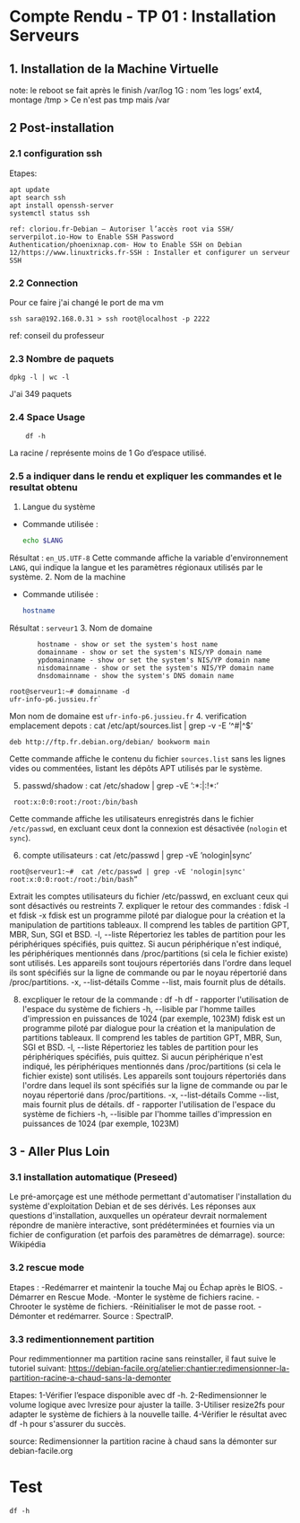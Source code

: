 # Compte Rendu - TP 01 : Installation Serveurs

## 1. Installation de la Machine Virtuelle

note: le reboot se fait après le finish
/var/log 1G : nom ’les logs’
ext4, montage /tmp > Ce n'est pas tmp mais /var

## 2 Post-installation
### 2.1 configuration ssh
Etapes:
```span
apt update
apt search ssh
apt install openssh-server
systemctl status ssh

ref: cloriou.fr-Debian – Autoriser l’accès root via SSH/ serverpilot.io-How to Enable SSH Password Authentication/phoenixnap.com- How to Enable SSH on Debian 12/https://www.linuxtricks.fr-SSH : Installer et configurer un serveur SSH

```
### 2.2 Connection
Pour ce faire j'ai changé le port de ma vm
```span
ssh sara@192.168.0.31 > ssh root@localhost -p 2222
```
ref: conseil du professeur

### 2.3 Nombre de paquets
```span
dpkg -l | wc -l
```
J'ai 349 paquets

### 2.4 Space Usage
```span
    df -h
```
La racine / représente moins de 1 Go d’espace utilisé.

### 2.5 a indiquer dans le rendu et expliquer les commandes et le resultat obtenu
1. Langue du système
- Commande utilisée :
  ```bash
  echo $LANG
  ```
Résultat : `en_US.UTF-8`
Cette commande affiche la variable d'environnement `LANG`, qui indique la langue et les paramètres régionaux utilisés par le système.
2. Nom de la machine
- Commande utilisée :
  ```bash
  hostname
  ```
Résultat : `serveur1`
3. Nom de domaine
```bashNAME
       hostname - show or set the system's host name
       domainname - show or set the system's NIS/YP domain name
       ypdomainname - show or set the system's NIS/YP domain name
       nisdomainname - show or set the system's NIS/YP domain name
       dnsdomainname - show the system's DNS domain name
```
```span
root@serveur1:~# domainname -d
ufr-info-p6.jussieu.fr`
```
Mon nom de domaine est `ufr-info-p6.jussieu.fr`
4. verification emplacement depots : cat /etc/apt/sources.list | grep -v -E ’^#|^$’
```
deb http://ftp.fr.debian.org/debian/ bookworm main
```
Cette commande affiche le contenu du fichier `sources.list` sans les lignes vides ou commentées, listant les dépôts APT utilisés par le système.

5. passwd/shadow : cat /etc/shadow | grep -vE ’:\*:|:!\*:’
 ```
  root:x:0:0:root:/root:/bin/bash
  ```
 Cette commande affiche les utilisateurs enregistrés dans le fichier `/etc/passwd`, en excluant ceux dont la connexion est désactivée (`nologin` et `sync`).

6. compte utilisateurs : cat /etc/passwd | grep -vE ’nologin|sync’
```span
root@serveur1:~#  cat /etc/passwd | grep -vE 'nologin|sync'
root:x:0:0:root:/root:/bin/bash”
```
Extrait les comptes utilisateurs du fichier /etc/passwd, en excluant ceux qui sont désactivés ou restreints
7. expliquer le retour des commandes : fdisk -l et fdisk -x
fdisk est un programme piloté par dialogue pour la création et la manipulation de partitions tableaux. Il comprend les tables de partition GPT, MBR, Sun, SGI et BSD. 
-l, --liste Répertoriez les tables de partition pour les périphériques spécifiés, puis quittez. Si aucun périphérique n'est indiqué, les périphériques mentionnés dans /proc/partitions (si cela le fichier existe) sont utilisés. Les appareils sont toujours répertoriés dans l'ordre dans lequel ils sont spécifiés sur la ligne de commande ou par le noyau répertorié dans /proc/partitions. -x, --list-détails Comme --list, mais fournit plus de détails.

8. excpliquer le retour de la commande : df -h
df - rapporter l'utilisation de l'espace du système de fichiers 
-h, --lisible par l'homme tailles d'impression en puissances de 1024 (par exemple, 1023M)
fdisk est un programme piloté par dialogue pour la création et la manipulation de partitions tableaux. Il comprend les tables de partition GPT, MBR, Sun, SGI et BSD. 
-l, --liste Répertoriez les tables de partition pour les périphériques spécifiés, puis quittez. Si aucun périphérique n'est indiqué, les périphériques mentionnés dans /proc/partitions (si cela le fichier existe) sont utilisés. Les appareils sont toujours répertoriés dans l'ordre dans lequel ils sont spécifiés sur la ligne de commande ou par le noyau répertorié dans /proc/partitions. -x, --list-détails Comme --list, mais fournit plus de détails.
df - rapporter l'utilisation de l'espace du système de fichiers 
-h, --lisible par l'homme tailles d'impression en puissances de 1024 (par exemple, 1023M)


## 3 - Aller Plus Loin
### 3.1 installation automatique (Preseed)
Le pré-amorçage est une méthode permettant d'automatiser l'installation du système d'exploitation Debian et de ses dérivés. Les réponses aux questions d'installation, auxquelles un opérateur devrait normalement répondre de manière interactive, sont prédéterminées et fournies via un fichier de configuration (et parfois des paramètres de démarrage).
source: Wikipédia 

### 3.2 rescue mode
Etapes :
-Redémarrer et maintenir la touche Maj ou Échap après le BIOS.
-Démarrer en Rescue Mode.
-Monter le système de fichiers racine.
-Chrooter le système de fichiers.
-Réinitialiser le mot de passe root.
-Démonter et redémarrer.
Source : SpectralP.

### 3.3 redimentionnement partition
Pour redimmentionner ma partition racine sans reinstaller, il faut suive le tutoriel suivant:
https://debian-facile.org/atelier:chantier:redimensionner-la-partition-racine-a-chaud-sans-la-demonter

Etapes:
1-Vérifier l’espace disponible avec df -h. 
2-Redimensionner le volume logique avec lvresize pour ajuster la taille. 
3-Utiliser resize2fs pour adapter le système de fichiers à la nouvelle taille. 
4-Vérifier le résultat avec df -h pour s'assurer du succès.

source: Redimensionner la partition racine à chaud sans la démonter sur debian-facile.org

# Test
```span
df -h
```